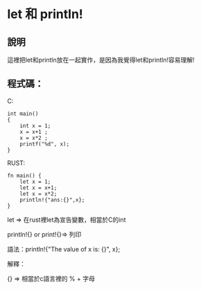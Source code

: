 # let 和 println!

## 說明
這裡把let和println放在一起實作，是因為我覺得let和println!容易理解!

## 程式碼：

C:

```
int main()
{
    int x = 1;
    x = x+1 ;
    x = x*2 ;
    printf("%d", x);
}
```
RUST:

```
fn main() {
    let x = 1;
    let x = x+1;
    let x = x*2;
    println!{"ans:{}",x};
}

```
let => 在rust裡let為宣告變數，相當於C的int

println!{} or print!{}=> 列印

語法：println!{"The value of x is: {}", x};

解釋：

{} => 相當於c語言裡的 % + 字母


